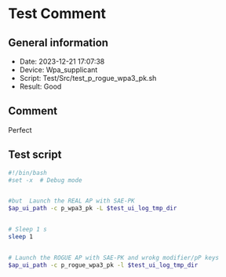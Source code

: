 # Test Comment

## General information

- Date:       2023-12-21 17:07:38
- Device:     Wpa_supplicant
- Script:     Test/Src/test_p_rogue_wpa3_pk.sh
- Result:     Good

## Comment

Perfect

## Test script

```bash
#!/bin/bash
#set -x  # Debug mode


#but  Launch the REAL AP with SAE-PK
$ap_ui_path -c p_wpa3_pk -L $test_ui_log_tmp_dir


# Sleep 1 s
sleep 1


# Launch the ROGUE AP with SAE-PK and wrokg modifier/pP keys
$ap_ui_path -c p_rogue_wpa3_pk -l $test_ui_log_tmp_dir


```
